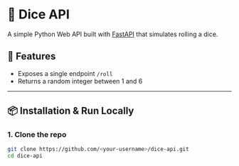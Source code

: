 # 🎲 Dice API

A simple Python Web API built with [FastAPI](https://fastapi.tiangolo.com/) that simulates rolling a dice.

## 🚀 Features

- Exposes a single endpoint `/roll`
- Returns a random integer between 1 and 6

---

## 📦 Installation & Run Locally

### 1. Clone the repo

```bash
git clone https://github.com/<your-username>/dice-api.git
cd dice-api
```
